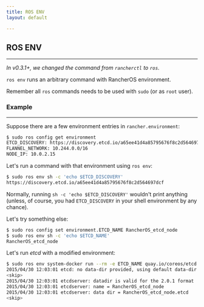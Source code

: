 ```yaml
---
title: ROS ENV
layout: default

---
```


## ROS ENV
---
_In v0.3.1+, we changed the command from `rancherctl` to `ros`._

`ros env` runs an arbitrary command with RancherOS environment. 

Remember all `ros` commands needs to be used with `sudo` (or as `root` user). 

### Example
---
Suppose there are a few environment entries in `rancher.environment`: 

```sh
$ sudo ros config get environment 
ETCD_DISCOVERY: https://discovery.etcd.io/a65ee41d4a85795676f8c2d564697dcf
FLANNEL_NETWORK: 10.244.0.0/16
NODE_IP: 10.0.2.15
```

Let's run a command with that environment using `ros env`: 

```sh
$ sudo ros env sh -c 'echo $ETCD_DISCOVERY'
https://discovery.etcd.io/a65ee41d4a85795676f8c2d564697dcf
```

Normally, running `sh -c 'echo $ETCD_DISCOVERY'` wouldn't print anything 
(unless, of course, you had `ETCD_DISCOVERY` in your shell environment by any chance).

Let's try something else:

```sh
$ sudo ros config set environment.ETCD_NAME RancherOS_etcd_node
$ sudo ros env sh -c 'echo $ETCD_NAME'
RancherOS_etcd_node
```

Let's run _etcd_ with a modified environment:

```sh
$ sudo ros env system-docker run --rm -e ETCD_NAME quay.io/coreos/etcd:v2.0.10
2015/04/30 12:03:01 etcd: no data-dir provided, using default data-dir ./RancherOS_etcd_node.etcd
<skip>
2015/04/30 12:03:01 etcdserver: datadir is valid for the 2.0.1 format
2015/04/30 12:03:01 etcdserver: name = RancherOS_etcd_node
2015/04/30 12:03:01 etcdserver: data dir = RancherOS_etcd_node.etcd
<skip>
```

<br>



